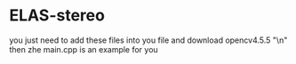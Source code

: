 # ELAS-stereo
you just need to add these files into you file and download opencv4.5.5 "\n"
then zhe main.cpp is an example for you

